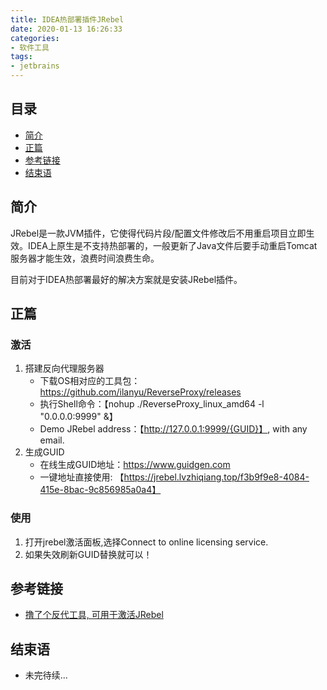 ```yaml
---
title: IDEA热部署插件JRebel
date: 2020-01-13 16:26:33
categories:
- 软件工具
tags:
- jetbrains
---
```


## 目录

- [简介](#简介)
- [正篇](#正篇)
- [参考链接](#参考链接)
- [结束语](#结束语)

## 简介

JRebel是一款JVM插件，它使得代码片段/配置文件修改后不用重启项目立即生效。IDEA上原生是不支持热部署的，一般更新了Java文件后要手动重启Tomcat服务器才能生效，浪费时间浪费生命。

目前对于IDEA热部署最好的解决方案就是安装JRebel插件。

## 正篇

### 激活

1. 搭建反向代理服务器
    - 下载OS相对应的工具包：<https://github.com/ilanyu/ReverseProxy/releases>
    - 执行Shell命令：【nohup ./ReverseProxy_linux_amd64 -l "0.0.0.0:9999" &】
    - Demo JRebel address：【http://127.0.0.1:9999/{GUID}】, with any email.
2. 生成GUID 
    - 在线生成GUID地址：<https://www.guidgen.com>
    - 一键地址直接使用: 【https://jrebel.lvzhiqiang.top/f3b9f9e8-4084-415e-8bac-9c856985a0a4】

### 使用

1. 打开jrebel激活面板,选择Connect to online licensing service.
2. 如果失效刷新GUID替换就可以！

## 参考链接

- [撸了个反代工具, 可用于激活JRebel](http://blog.lanyus.com/archives/317.html)

## 结束语

- 未完待续...

